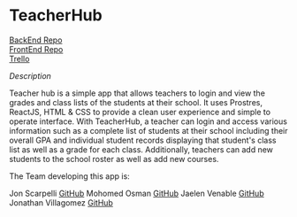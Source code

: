 # TeacherHub

[BackEnd Repo](https://github.com/MohamedOsman15/StudentGrades-BackEnd/)</br>
[FrontEnd Repo](https://github.com/MohamedOsman15/StudentGrades-Front-End/)</br>
[Trello](https://trello.com/b/bXjaBSyk/classgrades-hackathon)</br>

*Description*

Teacher hub is a simple app that allows teachers to login and view the grades and class lists of the students at their school.  It uses Prostres, ReactJS, HTML & CSS to provide a clean user experience and simple to operate interface.  With TeacherHub, a teacher can login and access various information such as a complete list of students at their school including their overall GPA and individual student records displaying that student's class list as well as a grade for each class. Additionally, teachers can add new students to the school roster as well as add new courses.

The Team developing this app is:

Jon Scarpelli [GitHub](https://github.com/jscarpelli3)
Mohomed Osman [GitHub](https://github.com/MohamedOsman15)
Jaelen Venable [GitHub]()
Jonathan Villagomez [GitHub]()
